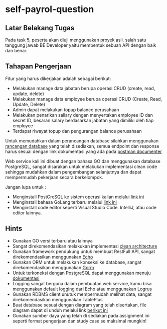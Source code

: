 # self-payrol-question


## Latar Belakang Tugas
Pada task 5, peserta akan diuji menggunakan proyek asli. salah satu tanggung jawab BE Developer yaitu membentuk sebuah API dengan baik dan benar.


## Tahapan Pengerjaan
Fitur yang harus dikerjakan adalah sebagai berikut: 

- Melakukan manage data jabatan berupa operasi CRUD (create, read, update, delete)
- Melakukan manage data employee berupa operasi CRUD (Create, Read, Update, Delete)
- Admin dapat melakukan topup balance perusahaan
- Melakukan penarikan sallary dengan menyertakan employee ID dan secret ID, besaran salary berdasarkan jabatan yang dimiliki oleh tiap employee
- Terdapat riwayat topup dan pengurangan balance perusahaan 

Untuk memudahkan dalam perancangan database silahkan menggunakan [rancangan database](https://drive.google.com/file/d/1N7R7u229GBKsmS3D_SfvJGGS36Q6kQi4/view?usp=sharing) yang telah disediakan, semua endpoint dan response harus sesuai dengan link dokumentasi yang ada pada [postman documenter](https://documenter.getpostman.com/view/4080490/2s83Ychhk4)

Web service kali ini dibuat dengan bahasa GO dan menggunakan database PostgreSQL, sangat disarakan untuk melakukan implementasi clean code sehingga mudahkan dalam pengembangan selanjutnya dan dapat mempermudah pekerjaan secara berkelompok. 

Jangan lupa untuk :

- Menginstall PostGreSQL ke sistem operasi kalian melalui [link ini](https://www.postgresql.org/download/) 
- Menginstall bahasa GoLang terbaru melalui [link ini](https://github.com/bxcodec/go-clean-arch) 
- Menginstall code editor seperti Visual Studio Code. IntelliJ, atau code editor lainnya.

## Hints

- Gunakan GO versi terbaru atau lainnya
- Sangat direkomendasikan melakukan implementasi [clean architecture](https://github.com/bxcodec/go-clean-arch)
- Gunakan framework pendukung untuk membuat RestFull API, sangat direkomendasikan menggunakan [Echo](https://github.com/labstack/echo) 
- Gunakan ORM untuk melakukan konseksi ke database, sangat direkomendasikan menggunakan [Gorm](https://gorm.io/)
- Untuk terkoneksi dengan PostgreSQL dapat menggunakan menuju [dokumentasi](https://gorm.io/docs/connecting_to_the_database.html#PostgreSQL) 
- Logging sangat berguna dalam pembuatan web service, kamu bisa menggunakan default logging dari Echo atau menggunakan [Logrus](https://github.com/sirupsen/logrus)
- Gunakan RDBMS client unutuk mempermudah melihat data, sangat direkomendasikan menggunakan TablePlus 
- Buat database sesuai dengan diagram yang telah disertakan, file diagram dapat di unduh melalui link [berikut ini](https://drive.google.com/file/d/1N7R7u229GBKsmS3D_SfvJGGS36Q6kQi4/view?usp=sharing)
- Gunakan sumber daya yang telah di sediakan pada assignment ini seperti format pengerjaan dan study case se maksimal mungkin!
